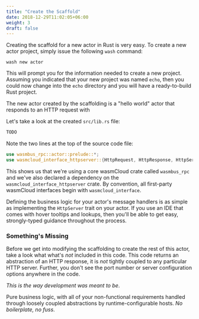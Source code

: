 ```yaml
---
title: "Create the Scaffold"
date: 2018-12-29T11:02:05+06:00
weight: 3
draft: false
---
```


Creating the scaffold for a new actor in Rust is very easy. To create a new actor project, simply issue the following `wash` command:

```
wash new actor
```

This will prompt you for the information needed to create a new project. Assuming you indicated that your new project was named `echo`, then you could now change into the `echo` directory and you will have a ready-to-build Rust project. 

The new actor created by the scaffolding is a "hello world" actor that responds to an HTTP request with 

Let's take a look at the created `src/lib.rs` file:

```rust
TODO
```

Note the two lines at the top of the source code file:

```rust
use wasmbus_rpc::actor::prelude::*;
use wasmcloud_interface_httpserver::{HttpRequest, HttpResponse, HttpServer, HttpServerReceiver};
```
This shows us that we're using a core wasmCloud crate called `wasmbus_rpc` and we've also declared a dependency on the `wasmcloud_interface_httpserver` crate. By convention, all first-party wasmCloud interfaces begin with `wasmcloud_interface`.

Defining the business logic for your actor's message handlers is as simple as implementing the `HttpServer` trait on your actor. If you use an IDE that comes with hover tooltips and lookups, then you'll be able to get easy, strongly-typed guidance throughout the process.

### Something's Missing

Before we get into modifying the scaffolding to create the rest of this actor, take a look what what's _not_ included in this code. This code returns an abstraction of an HTTP response, it is _not_ tightly coupled to any particular HTTP server. Further, you don't see the port number or server configuration options anywhere in the code. 

_This is the way development was meant to be_.

Pure business logic, with all of your non-functional requirements handled through loosely coupled abstractions by runtime-configurable hosts. _No boilerplate, no fuss_.